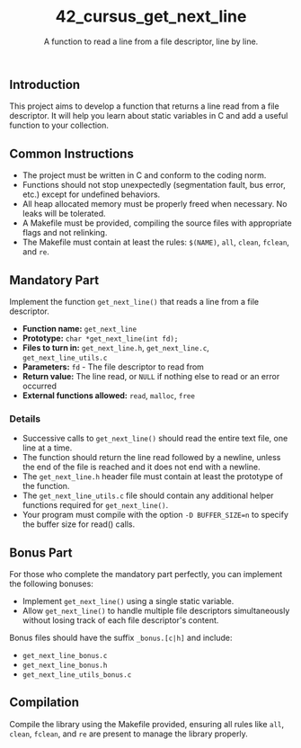 <!DOCTYPE html>
<html lang="en">
<head>
    <meta charset="UTF-8">
    <meta name="viewport" content="width=device-width, initial-scale=1.0">
</head>
<body>
    <header>
        <h1>42_cursus_get_next_line</h1>
        <p>A function to read a line from a file descriptor, line by line.</p>
    </header>
    <section>
        <h2>Introduction</h2>
        <p>This project aims to develop a function that returns a line read from a file descriptor. It will help you learn about static variables in C and add a useful function to your collection.</p>
    </section>
    <section>
        <h2>Common Instructions</h2>
        <ul>
            <li>The project must be written in C and conform to the coding norm.</li>
            <li>Functions should not stop unexpectedly (segmentation fault, bus error, etc.) except for undefined behaviors.</li>
            <li>All heap allocated memory must be properly freed when necessary. No leaks will be tolerated.</li>
            <li>A Makefile must be provided, compiling the source files with appropriate flags and not relinking.</li>
            <li>The Makefile must contain at least the rules: <code>$(NAME)</code>, <code>all</code>, <code>clean</code>, <code>fclean</code>, and <code>re</code>.</li>
        </ul>
    </section>
    <section>
        <h2>Mandatory Part</h2>
        <p>Implement the function <code>get_next_line()</code> that reads a line from a file descriptor.</p>
        <ul>
            <li><strong>Function name:</strong> <code>get_next_line</code></li>
            <li><strong>Prototype:</strong> <code>char *get_next_line(int fd);</code></li>
            <li><strong>Files to turn in:</strong> <code>get_next_line.h</code>, <code>get_next_line.c</code>, <code>get_next_line_utils.c</code></li>
            <li><strong>Parameters:</strong> <code>fd</code> - The file descriptor to read from</li>
            <li><strong>Return value:</strong> The line read, or <code>NULL</code> if nothing else to read or an error occurred</li>
            <li><strong>External functions allowed:</strong> <code>read</code>, <code>malloc</code>, <code>free</code></li>
        </ul>
    </section>
    <section>
        <h3>Details</h3>
        <ul>
            <li>Successive calls to <code>get_next_line()</code> should read the entire text file, one line at a time.</li>
            <li>The function should return the line read followed by a newline, unless the end of the file is reached and it does not end with a newline.</li>
            <li>The <code>get_next_line.h</code> header file must contain at least the prototype of the function.</li>
            <li>The <code>get_next_line_utils.c</code> file should contain any additional helper functions required for <code>get_next_line()</code>.</li>
            <li>Your program must compile with the option <code>-D BUFFER_SIZE=n</code> to specify the buffer size for read() calls.</li>
        </ul>
    </section>
    <section>
        <h2>Bonus Part</h2>
        <p>For those who complete the mandatory part perfectly, you can implement the following bonuses:</p>
        <ul>
            <li>Implement <code>get_next_line()</code> using a single static variable.</li>
            <li>Allow <code>get_next_line()</code> to handle multiple file descriptors simultaneously without losing track of each file descriptor's content.</li>
        </ul>
        <p>Bonus files should have the suffix <code>_bonus.[c|h]</code> and include:</p>
        <ul>
            <li><code>get_next_line_bonus.c</code></li>
            <li><code>get_next_line_bonus.h</code></li>
            <li><code>get_next_line_utils_bonus.c</code></li>
        </ul>
    </section>
    <section>
        <h2>Compilation</h2>
        <p>Compile the library using the Makefile provided, ensuring all rules like <code>all</code>, <code>clean</code>, <code>fclean</code>, and <code>re</code> are present to manage the library properly.</p>
    </section>
</body>
</html>
